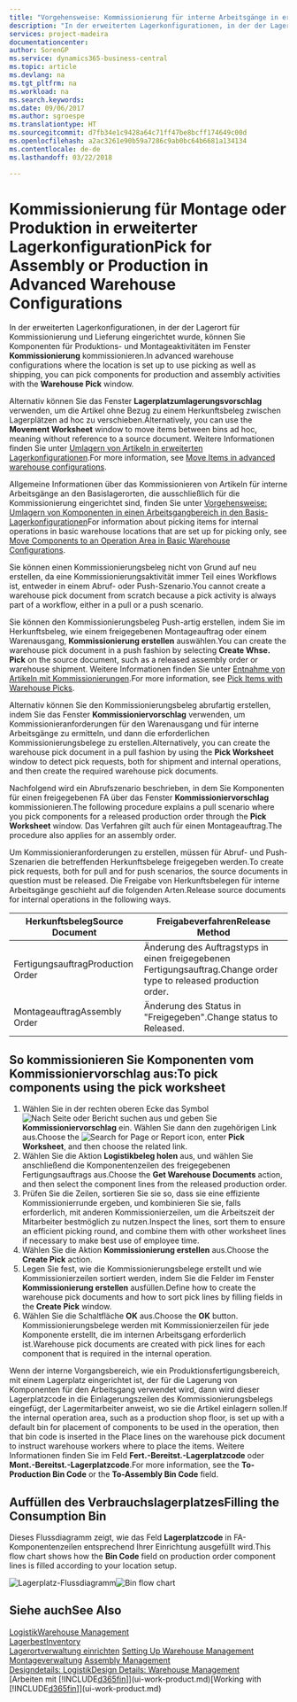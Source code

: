 ```yaml
---
title: "Vorgehensweise: Kommissionierung für interne Arbeitsgänge in erweiterter Lagerkonfigurationen | Microsoft Docs"
description: "In der erweiterten Lagerkonfigurationen, in der der Lagerort für Kommissionierung und Lieferung eingerichtet wurde, können Sie Komponenten für Produktions- und Montageaktivitäten im Fenster **Kommissionierung** kommissionieren."
services: project-madeira
documentationcenter: 
author: SorenGP
ms.service: dynamics365-business-central
ms.topic: article
ms.devlang: na
ms.tgt_pltfrm: na
ms.workload: na
ms.search.keywords: 
ms.date: 09/06/2017
ms.author: sgroespe
ms.translationtype: HT
ms.sourcegitcommit: d7fb34e1c9428a64c71ff47be8bcff174649c00d
ms.openlocfilehash: a2ac3261e90b59a7286c9ab0bc64b6681a134134
ms.contentlocale: de-de
ms.lasthandoff: 03/22/2018

---
```

# <a name="pick-for-assembly-or-production-in-advanced-warehouse-configurations"></a><span data-ttu-id="47ae7-103">Kommissionierung für Montage oder Produktion in erweiterter Lagerkonfiguration</span><span class="sxs-lookup"><span data-stu-id="47ae7-103">Pick for Assembly or Production in Advanced Warehouse Configurations</span></span>
<span data-ttu-id="47ae7-104">In der erweiterten Lagerkonfigurationen, in der der Lagerort für Kommissionierung und Lieferung eingerichtet wurde, können Sie Komponenten für Produktions- und Montageaktivitäten im Fenster **Kommissionierung** kommissionieren.</span><span class="sxs-lookup"><span data-stu-id="47ae7-104">In advanced warehouse configurations where the location is set up to use picking as well as shipping, you can pick components for production and assembly activities with the **Warehouse Pick** window.</span></span>  

<span data-ttu-id="47ae7-105">Alternativ können Sie das Fenster **Lagerplatzumlagerungsvorschlag** verwenden, um die Artikel ohne Bezug zu einem Herkunftsbeleg zwischen Lagerplätzen ad hoc zu verschieben.</span><span class="sxs-lookup"><span data-stu-id="47ae7-105">Alternatively, you can use the **Movement Worksheet** window to move items between bins ad hoc, meaning without reference to a source document.</span></span> <span data-ttu-id="47ae7-106">Weitere Informationen finden Sie unter [Umlagern von Artikeln in erweiterten Lagerkonfigurationen](warehouse-how-to-move-items-in-advanced-warehousing.md).</span><span class="sxs-lookup"><span data-stu-id="47ae7-106">For more information, see [Move Items in advanced warehouse configurations](warehouse-how-to-move-items-in-advanced-warehousing.md).</span></span>  

<span data-ttu-id="47ae7-107">Allgemeine Informationen über das Kommissionieren von Artikeln für interne Arbeitsgänge an den Basislagerorten, die ausschließlich für die Kommissionierung eingerichtet sind, finden Sie unter [Vorgehensweise: Umlagern von Komponenten in einen Arbeitsgangbereich in den Basis-Lagerkonfigurationen](warehouse-how-to-move-components-to-an-operation-area-in-basic-warehousing.md)</span><span class="sxs-lookup"><span data-stu-id="47ae7-107">For information about picking items for internal operations in basic warehouse locations that are set up for picking only, see [Move Components to an Operation Area in Basic Warehouse Configurations](warehouse-how-to-move-components-to-an-operation-area-in-basic-warehousing.md).</span></span>  

<span data-ttu-id="47ae7-108">Sie können einen Kommissionierungsbeleg nicht von Grund auf neu erstellen, da eine Kommissionierungsaktivität immer Teil eines Workflows ist, entweder in einem Abruf- oder Push-Szenario.</span><span class="sxs-lookup"><span data-stu-id="47ae7-108">You cannot create a warehouse pick document from scratch because a pick activity is always part of a workflow, either in a pull or a push scenario.</span></span>  

<span data-ttu-id="47ae7-109">Sie können den Kommissionierungsbeleg Push-artig erstellen, indem Sie im Herkunftsbeleg, wie einem freigegebenen Montageauftrag oder einem Warenausgang, **Kommissionierung erstellen** auswählen.</span><span class="sxs-lookup"><span data-stu-id="47ae7-109">You can create the warehouse pick document in a push fashion by selecting **Create Whse. Pick** on the source document, such as a released assembly order or warehouse shipment.</span></span> <span data-ttu-id="47ae7-110">Weitere Informationen finden Sie unter [Entnahme von Artikeln mit Kommissionierungen](warehouse-how-to-pick-items-for-warehouse-shipment.md).</span><span class="sxs-lookup"><span data-stu-id="47ae7-110">For more information, see [Pick Items with Warehouse Picks](warehouse-how-to-pick-items-for-warehouse-shipment.md).</span></span>  

<span data-ttu-id="47ae7-111">Alternativ können Sie den Kommissionierungsbeleg abrufartig erstellen, indem Sie das Fenster **Kommissioniervorschlag** verwenden, um Kommissionieranforderungen für den Warenausgang und für interne Arbeitsgänge zu ermitteln, und dann die erforderlichen Kommissionierungsbelege zu erstellen.</span><span class="sxs-lookup"><span data-stu-id="47ae7-111">Alternatively, you can create the warehouse pick document in a pull fashion by using the **Pick Worksheet** window to detect pick requests, both for shipment and internal operations, and then create the required warehouse pick documents.</span></span>  

<span data-ttu-id="47ae7-112">Nachfolgend wird ein Abrufszenario beschrieben, in dem Sie Komponenten für einen freigegebenen FA über das Fenster **Kommissioniervorschlag** kommissionieren.</span><span class="sxs-lookup"><span data-stu-id="47ae7-112">The following procedure explains a pull scenario where you pick components for a released production order through the **Pick Worksheet** window.</span></span> <span data-ttu-id="47ae7-113">Das Verfahren gilt auch für einen Montageauftrag.</span><span class="sxs-lookup"><span data-stu-id="47ae7-113">The procedure also applies for an assembly order.</span></span>  

<span data-ttu-id="47ae7-114">Um Kommissionieranforderungen zu erstellen, müssen für Abruf- und Push-Szenarien die betreffenden Herkunftsbelege freigegeben werden.</span><span class="sxs-lookup"><span data-stu-id="47ae7-114">To create pick requests, both for pull and for push scenarios, the source documents in question must be released.</span></span> <span data-ttu-id="47ae7-115">Die Freigabe von Herkunftsbelegen für interne Arbeitsgänge geschieht auf die folgenden Arten.</span><span class="sxs-lookup"><span data-stu-id="47ae7-115">Release source documents for internal operations in the following ways.</span></span>  

|<span data-ttu-id="47ae7-116">Herkunftsbeleg</span><span class="sxs-lookup"><span data-stu-id="47ae7-116">Source Document</span></span>|<span data-ttu-id="47ae7-117">Freigabeverfahren</span><span class="sxs-lookup"><span data-stu-id="47ae7-117">Release Method</span></span>|  
|---------------------|--------------------|  
|<span data-ttu-id="47ae7-118">Fertigungsauftrag</span><span class="sxs-lookup"><span data-stu-id="47ae7-118">Production Order</span></span>|<span data-ttu-id="47ae7-119">Änderung des Auftragstyps in einen freigegebenen Fertigungsauftrag.</span><span class="sxs-lookup"><span data-stu-id="47ae7-119">Change order type to released production order.</span></span>|  
|<span data-ttu-id="47ae7-120">Montageauftrag</span><span class="sxs-lookup"><span data-stu-id="47ae7-120">Assembly Order</span></span>|<span data-ttu-id="47ae7-121">Änderung des Status in "Freigegeben".</span><span class="sxs-lookup"><span data-stu-id="47ae7-121">Change status to Released.</span></span>|  

## <a name="to-pick-components-using-the-pick-worksheet"></a><span data-ttu-id="47ae7-122">So kommissionieren Sie Komponenten vom Kommissioniervorschlag aus:</span><span class="sxs-lookup"><span data-stu-id="47ae7-122">To pick components using the pick worksheet</span></span>  
1.  <span data-ttu-id="47ae7-123">Wählen Sie in der rechten oberen Ecke das Symbol ![Nach Seite oder Bericht suchen](media/ui-search/search_small.png "Symbol Nach Seite oder Bericht suchen") aus und geben Sie **Kommissioniervorschlag** ein. Wählen Sie dann den zugehörigen Link aus.</span><span class="sxs-lookup"><span data-stu-id="47ae7-123">Choose the ![Search for Page or Report](media/ui-search/search_small.png "Search for Page or Report icon") icon, enter **Pick Worksheet**, and then choose the related link.</span></span>  
2.  <span data-ttu-id="47ae7-124">Wählen Sie die Aktion **Logistikbeleg holen** aus, und wählen Sie anschließend die Komponentenzeilen des freigegebenen Fertigungsauftrags aus.</span><span class="sxs-lookup"><span data-stu-id="47ae7-124">Choose the **Get Warehouse Documents** action, and then select the component lines from the released production order.</span></span>  
3.  <span data-ttu-id="47ae7-125">Prüfen Sie die Zeilen, sortieren Sie sie so, dass sie eine effiziente Kommissionierrunde ergeben, und kombinieren Sie sie, falls erforderlich, mit anderen Kommissionierzeilen, um die Arbeitszeit der Mitarbeiter bestmöglich zu nutzen.</span><span class="sxs-lookup"><span data-stu-id="47ae7-125">Inspect the lines, sort them to ensure an efficient picking round, and combine them with other worksheet lines if necessary to make best use of employee time.</span></span>  
4.  <span data-ttu-id="47ae7-126">Wählen Sie die Aktion **Kommissionierung erstellen** aus.</span><span class="sxs-lookup"><span data-stu-id="47ae7-126">Choose the **Create Pick** action.</span></span>  
5.  <span data-ttu-id="47ae7-127">Legen Sie fest, wie die Kommissionierungsbelege erstellt und wie Kommissionierzeilen sortiert werden, indem Sie die Felder im Fenster **Kommissionierung erstellen** ausfüllen.</span><span class="sxs-lookup"><span data-stu-id="47ae7-127">Define how to create the warehouse pick documents and how to sort pick lines by filling fields in the **Create Pick** window.</span></span>  
6.  <span data-ttu-id="47ae7-128">Wählen Sie die Schaltfläche **OK** aus.</span><span class="sxs-lookup"><span data-stu-id="47ae7-128">Choose the **OK** button.</span></span> <span data-ttu-id="47ae7-129">Kommissionierungsbelege werden mit Kommissionierzeilen für jede Komponente erstellt, die im internen Arbeitsgang erforderlich ist.</span><span class="sxs-lookup"><span data-stu-id="47ae7-129">Warehouse pick documents are created with pick lines for each component that is required in the internal operation.</span></span>  

<span data-ttu-id="47ae7-130">Wenn der interne Vorgangsbereich, wie ein Produktionsfertigungsbereich, mit einem Lagerplatz eingerichtet ist, der für die Lagerung von Komponenten für den Arbeitsgang verwendet wird, dann wird dieser Lagerplatzcode in die Einlagerungszeilen des Kommissionierungsbelegs eingefügt, der Lagermitarbeiter anweist, wo sie die Artikel einlagern sollen.</span><span class="sxs-lookup"><span data-stu-id="47ae7-130">If the internal operation area, such as a production shop floor, is set up with a default bin for placement of components to be used in the operation, then that bin code is inserted in the Place lines on the warehouse pick document to instruct warehouse workers where to place the items.</span></span> <span data-ttu-id="47ae7-131">Weitere Informationen finden Sie im Feld **Fert.-Bereitst.-Lagerplatzcode** oder **Mont.-Bereitst.-Lagerplatzcode**.</span><span class="sxs-lookup"><span data-stu-id="47ae7-131">For more information, see the **To-Production Bin Code** or the **To-Assembly Bin Code** field.</span></span>

## <a name="filling-the-consumption-bin"></a><span data-ttu-id="47ae7-132">Auffüllen des Verbrauchslagerplatzes</span><span class="sxs-lookup"><span data-stu-id="47ae7-132">Filling the Consumption Bin</span></span>
<span data-ttu-id="47ae7-133">Dieses Flussdiagramm zeigt, wie das Feld **Lagerplatzcode** in FA-Komponentenzeilen entsprechend Ihrer Einrichtung ausgefüllt wird.</span><span class="sxs-lookup"><span data-stu-id="47ae7-133">This flow chart shows how the **Bin Code** field on production order component lines is filled according to your location setup.</span></span>

<span data-ttu-id="47ae7-134">![Lagerplatz-Flussdiagramm](media/binflow.png "Lagerfluss")</span><span class="sxs-lookup"><span data-stu-id="47ae7-134">![Bin flow chart](media/binflow.png "BinFlow")</span></span>  

## <a name="see-also"></a><span data-ttu-id="47ae7-135">Siehe auch</span><span class="sxs-lookup"><span data-stu-id="47ae7-135">See Also</span></span>
[<span data-ttu-id="47ae7-136">Logistik</span><span class="sxs-lookup"><span data-stu-id="47ae7-136">Warehouse Management</span></span>](warehouse-manage-warehouse.md)  
[<span data-ttu-id="47ae7-137">Lagerbest</span><span class="sxs-lookup"><span data-stu-id="47ae7-137">Inventory</span></span>](inventory-manage-inventory.md)  
<span data-ttu-id="47ae7-138">[Lagerortverwaltung einrichten](warehouse-setup-warehouse.md)   </span><span class="sxs-lookup"><span data-stu-id="47ae7-138">[Setting Up Warehouse Management](warehouse-setup-warehouse.md)   </span></span>  
<span data-ttu-id="47ae7-139">[Montageverwaltung](assembly-assemble-items.md)  </span><span class="sxs-lookup"><span data-stu-id="47ae7-139">[Assembly Management](assembly-assemble-items.md)  </span></span>  
[<span data-ttu-id="47ae7-140">Designdetails: Logistik</span><span class="sxs-lookup"><span data-stu-id="47ae7-140">Design Details: Warehouse Management</span></span>](design-details-warehouse-management.md)  
<span data-ttu-id="47ae7-141">[Arbeiten mit [!INCLUDE[d365fin](includes/d365fin_md.md)]](ui-work-product.md)</span><span class="sxs-lookup"><span data-stu-id="47ae7-141">[Working with [!INCLUDE[d365fin](includes/d365fin_md.md)]](ui-work-product.md)</span></span>

